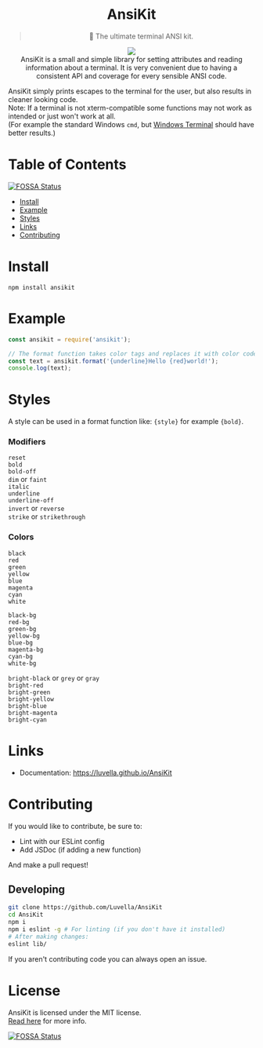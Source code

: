 <h1 align="center">AnsiKit</h1>

<blockquote align="center">🎨 The ultimate terminal ANSI kit.</blockquote>

<p align="center">
<img src="https://forthebadge.com/images/badges/built-with-love.svg">
<br>
AnsiKit is a small and simple library for setting attributes and reading information about a terminal.  
It is very convenient due to having a consistent API and coverage for every sensible ANSI code.  

AnsiKit simply prints escapes to the terminal for the user, but also results in cleaner looking code.  
Note: If a terminal is not xterm-compatible some functions may not work as intended or just won't work at all.  
(For example the standard Windows `cmd`, but [Windows Terminal](https://github.com/microsoft/terminal) should have better results.)</p>

# Table of Contents
[![FOSSA Status](https://app.fossa.com/api/projects/git%2Bgithub.com%2FLuvella%2FAnsiKit.svg?type=shield)](https://app.fossa.com/projects/git%2Bgithub.com%2FLuvella%2FAnsiKit?ref=badge_shield)

- [Install](#install)
- [Example](#example)
- [Styles](#styles)
- [Links](#links)
- [Contributing](#contributing)

# Install
`npm install ansikit`
 
# Example
```js
const ansikit = require('ansikit');

// The format function takes color tags and replaces it with color codes.
const text = ansikit.format('{underline}Hello {red}world!');
console.log(text);
```

# Styles
A style can be used in a format function like: `{style}` for example `{bold}`.
### Modifiers
`reset`  
`bold`  
`bold-off`  
`dim` or `faint`  
`italic`  
`underline`  
`underline-off`  
`invert` or `reverse`  
`strike` or `strikethrough`  

### Colors
`black`  
`red`  
`green`  
`yellow`  
`blue`  
`magenta`  
`cyan`  
`white`  

`black-bg`  
`red-bg`  
`green-bg`  
`yellow-bg`  
`blue-bg`  
`magenta-bg`  
`cyan-bg`  
`white-bg`  

`bright-black` or `grey` or `gray`  
`bright-red`  
`bright-green`  
`bright-yellow`  
`bright-blue`  
`bright-magenta`  
`bright-cyan`  

# Links
- Documentation: https://luvella.github.io/AnsiKit

# Contributing
If you would like to contribute, be sure to:
- Lint with our ESLint config
- Add JSDoc (if adding a new function)

And make a pull request!  

## Developing
```sh
git clone https://github.com/Luvella/AnsiKit
cd AnsiKit
npm i
npm i eslint -g # For linting (if you don't have it installed)
# After making changes:
eslint lib/
```

If you aren't contributing code you can always open an issue.
# License
AnsiKit is licensed under the MIT license.  
[Read here](LICENSE) for more info.


[![FOSSA Status](https://app.fossa.com/api/projects/git%2Bgithub.com%2FLuvella%2FAnsiKit.svg?type=large)](https://app.fossa.com/projects/git%2Bgithub.com%2FLuvella%2FAnsiKit?ref=badge_large)